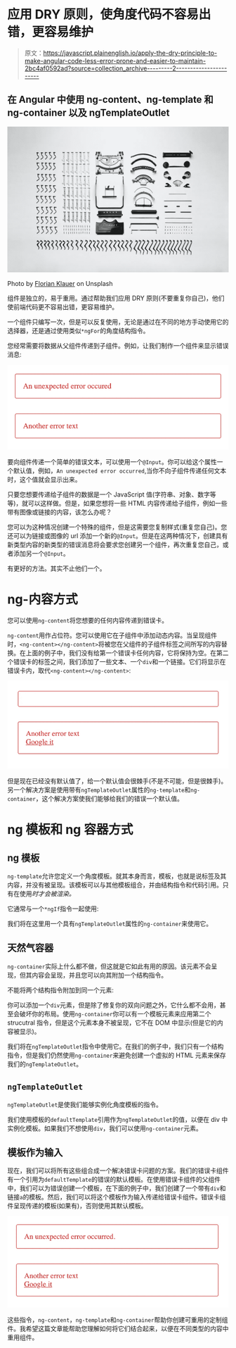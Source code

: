 # 应用 DRY 原则，使角度代码不容易出错，更容易维护

> 原文：<https://javascript.plainenglish.io/apply-the-dry-principle-to-make-angular-code-less-error-prone-and-easier-to-maintain-2bc4af0592ad?source=collection_archive---------2----------------------->

## 在 Angular 中使用 ng-content、ng-template 和 ng-container 以及 ngTemplateOutlet

![](img/7635e14e8d83640ff7c86fc0f096e711.png)

Photo by [Florian Klauer](https://unsplash.com/@florianklauer?utm_source=unsplash&utm_medium=referral&utm_content=creditCopyText) on Unsplash

组件是独立的，易于重用。通过帮助我们应用 DRY 原则(不要重复你自己)，他们使前端代码更不容易出错，更容易维护。

一个组件只编写一次，但是可以反复使用，无论是通过在不同的地方手动使用它的选择器，还是通过使用类似`*ngFor`的角度结构指令。

您经常需要将数据从父组件传递到子组件。例如，让我们制作一个组件来显示错误消息:

![](img/8d8068fd8d6ff7e9567f19ebcd57a3d9.png)

要向组件传递一个简单的错误文本，可以使用一个`@Input`。你可以给这个属性一个默认值，例如，`An unexpected error occurred`,当你不向子组件传递任何文本时，这个值就会显示出来。

只要您想要传递给子组件的数据是一个 JavaScript 值(字符串、对象、数字等等)，就可以这样做。但是，如果您想将一些 HTML 内容传递给子组件，例如一些带有图像或链接的内容，该怎么办呢？

您可以为这种情况创建一个特殊的组件，但是这需要您复制样式(重复您自己)。您还可以为链接或图像的 url 添加一个新的`@Input`。但是在这两种情况下，创建具有新类型内容的新类型的错误消息将会要求您创建另一个组件，再次重复您自己，或者添加另一个`@Input`。

有更好的方法。其实不止他们一个。

# ng-内容方式

您可以使用`ng-content`将您想要的任何内容传递到错误卡。

`ng-content`用作占位符。您可以使用它在子组件中添加动态内容。当呈现组件时，`<ng-content></ng-content>`将被您在父组件的子组件标签之间所写的内容替换。在上面的例子中，我们没有给第一个错误卡任何内容，它将保持为空。在第二个错误卡的标签之间，我们添加了一些文本、一个`div`和一个链接。它们将显示在错误卡内，取代`<ng-content></ng-content>`:

![](img/abcdb1bd888540f7cadd6ee012546693.png)

但是现在已经没有默认值了，给一个默认值会很棘手(不是不可能，但是很棘手)。另一个解决方案是使用带有`ngTemplateOutlet`属性的`ng-template`和`ng-container`，这个解决方案使我们能够给我们的错误一个默认值。

# ng 模板和 ng 容器方式

## ng 模板

`ng-template`允许您定义一个角度模板。就其本身而言，模板，也就是说标签及其内容，并没有被呈现。该模板可以与其他模板组合，并由结构指令和代码引用。只有在使用*时才会被渲染。*

它通常与一个`*ngIf`指令一起使用:

我们将在这里用一个具有`ngTemplateOutlet`属性的`ng-container`来使用它。

## 天然气容器

`ng-container`实际上什么都不做，但这就是它如此有用的原因。该元素不会呈现，但其内容会呈现，并且您可以向其附加一个结构指令。

不能将两个结构指令附加到同一个元素:

你可以添加一个`div`元素，但是除了修复你的双向问题之外，它什么都不会用，甚至会破坏你的布局。使用`ng-container`你可以有一个模板元素来应用第二个 strucutral 指令，但是这个元素本身不被呈现，它不在 DOM 中显示(但是它的内容被显示)。

我们将在`ngTemplateOutlet`指令中使用它。在我们的例子中，我们只有一个结构指令，但是我们仍然使用`ng-container`来避免创建一个虚拟的 HTML 元素来保存我们的`ngTemplateOutlet`。

## `ngTemplateOutlet`

`ngTemplateOutlet`是使我们能够实例化角度模板的指令。

我们使用模板的`defaultTemplate`引用作为`ngTemplateOutlet`的值，以便在 div 中实例化模板。如果我们不想使用`div`，我们可以使用`ng-container`元素。

## 模板作为输入

现在，我们可以将所有这些组合成一个解决错误卡问题的方案。我们的错误卡组件有一个引用为`defaultTemplate`的错误的默认模板。在使用错误卡组件的父组件中，我们可以为错误创建一个模板，在下面的例子中，我们创建了一个带有`div`和链接`a`的模板。然后，我们可以将这个模板作为输入传递给错误卡组件。错误卡组件呈现传递的模板(如果有)，否则使用其默认模板。

![](img/694963a98106bf0069b2b50044306d6b.png)

这些指令，`ng-content`，`ng-template`和`ng-container`帮助你创建可重用的定制组件。我希望这篇文章能帮助您理解如何将它们结合起来，以便在不同类型的内容中重用组件。